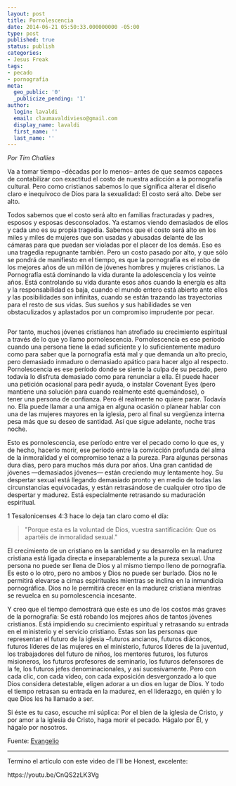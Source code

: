 ```yaml
---
layout: post
title: Pornolescencia
date: 2014-06-21 05:50:33.000000000 -05:00
type: post
published: true
status: publish
categories:
- Jesus Freak
tags:
- pecado
- pornografía
meta:
  geo_public: '0'
  _publicize_pending: '1'
author:
  login: lavaldi
  email: claumavaldivieso@gmail.com
  display_name: lavaldi
  first_name: ''
  last_name: ''
---
```

<p><em>Por Tim Challies</em></p>
<p>Va a tomar tiempo –décadas por lo menos– antes de que seamos capaces de contabilizar con exactitud el costo de nuestra adicción a la pornografía cultural. Pero como cristianos sabemos lo que significa alterar el diseño claro e inequívoco de Dios para la sexualidad: El costo será alto. Debe ser alto.<!--more--></p>
<p>Todos sabemos que el costo será alto en familias fracturadas y padres, esposos y esposas desconsolados. Ya estamos viendo demasiados de ellos y cada uno es su propia tragedia. Sabemos que el costo será alto en los miles y miles de mujeres que son usadas ​​y abusadas ​​delante de las cámaras para que puedan ser violadas por el placer de los demás. Eso es una tragedia repugnante también. Pero un costo pasado por alto, y que sólo se pondrá de manifiesto en el tiempo, es que la pornografía es el robo de los mejores años de un millón de jóvenes hombres y mujeres cristianos. La Pornografía está dominando la vida durante la adolescencia y los veinte años. Está controlando su vida durante esos años cuando la energía es alta y la responsabilidad es baja, cuando el mundo entero está abierto ante ellos y las posibilidades son infinitas, cuando se están trazando las trayectorias para el resto de sus vidas. Sus sueños y sus habilidades se ven obstaculizados y aplastados por un compromiso imprudente por pecar.</p>
<p><img class="aligncenter" src="{{ site.baseurl }}/assets/14288958540_099f0d1d2a_b.jpg" alt="" /></p>
<p>Por tanto, muchos jóvenes cristianos han atrofiado su crecimiento espiritual a través de lo que yo llamo pornolescencia. Pornolescencia es ese período cuando una persona tiene la edad suficiente y lo suficientemente maduro como para saber que la pornografía está mal y que demanda un alto precio, pero demasiado inmaduro o demasiado apático para hacer algo al respecto. Pornolescencia es ese período donde se siente la culpa de su pecado, pero todavía lo disfruta demasiado como para renunciar a ella. Él puede hacer una petición ocasional para pedir ayuda, o instalar Covenant Eyes (pero mantiene una solución para cuando realmente esté quemándose), o tener una persona de confianza. Pero él realmente no quiere parar. Todavía no. Ella puede llamar a una amiga en alguna ocasión o planear hablar con una de las mujeres mayores en la iglesia, pero al final su vergüenza interna pesa más que su deseo de santidad. Así que sigue adelante, noche tras noche.</p>
<p>Esto es pornolescencia, ese período entre ver el pecado como lo que es, y de hecho, hacerlo morir, ese período entre la convicción profunda del alma de la inmoralidad y el compromiso tenaz a la pureza. Para algunas personas dura días, pero para muchos más dura por años. Una gran cantidad de jóvenes —demasiados jóvenes— están creciendo muy lentamente hoy. Su despertar sexual está llegando demasiado pronto y en medio de todas las circunstancias equivocadas, y están retrasándose de cualquier otro tipo de despertar y madurez. Está especialmente retrasando su maduración espiritual.</p>
<p>1 Tesalonicenses 4:3 hace lo deja tan claro como el día:</p>
<blockquote><p>"Porque esta es la voluntad de Dios, vuestra santificación: Que os apartéis de inmoralidad sexual."</p></blockquote>
<p>El crecimiento de un cristiano en la santidad y su desarrollo en la madurez cristiana está ligada directa e inseparablemente a la pureza sexual. Una persona no puede ser llena de Dios y al mismo tiempo lleno de pornografía. Es esto o lo otro, pero no ambos y Dios no puede ser burlado. Dios no le permitirá elevarse a cimas espirituales mientras se inclina en la inmundicia pornográfica. Dios no le permitirá crecer en la madurez cristiana mientras se revuelca en su pornolescencia incesante.</p>
<p>Y creo que el tiempo demostrará que este es uno de los costos más graves de la pornografía: Se está robando los mejores años de tantos jóvenes cristianos. Está impidiendo su crecimiento espiritual y retrasando su entrada en el ministerio y el servicio cristiano. Estas son las personas que representan el futuro de la iglesia –futuros ancianos, futuros diáconos, futuros líderes de las mujeres en el ministerio, futuros líderes de la juventud, los trabajadores del futuro de niños, los mentores futuros, los futuros misioneros, los futuros profesores de seminario, los futuros defensores de la fe, los futuros jefes denominacionales, y así sucesivamente. Pero con cada clic, con cada vídeo, con cada exposición desvergonzado a lo que Dios considera detestable, eligen adorar a un dios en lugar de Dios. Y todo el tiempo retrasan su entrada en la madurez, en el liderazgo, en quién y lo que Dios les ha llamado a ser.</p>
<p>Si éste es tu caso, escuche mi súplica: Por el bien de la iglesia de Cristo, y por amor a la iglesia de Cristo, haga morir el pecado. Hágalo por Él, y hágalo por nosotros.</p>
<p>Fuente: <a title="Evangelio" href="http://evangelio.wordpress.com/2014/06/20/pornolescencia/" target="_blank">Evangelio</a></p>
<hr />
<p>Termino el artículo con este video de I'll be Honest, excelente:</p>
<p>https://youtu.be/CnQS2zLK3Vg</p>
